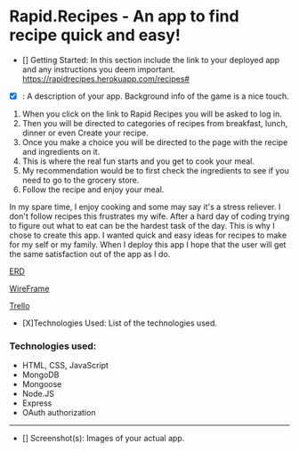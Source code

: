 # Rapid.Recipes - An app to find recipe quick and easy!

- [] Getting Started: In this section include the link to your deployed app and any instructions you deem important. https://rapidrecipes.herokuapp.com/recipes#

- [X] <Your app title>: A description of your app. Background info of the game is a nice touch.
1. When you click on the link to Rapid Recipes you will be asked to log in.
2. Then you will be directed to categories of recipes from breakfast, lunch, dinner or even Create your recipe.
3. Once you make a choice you will be directed to the page with the recipe and ingredients on it.
4. This is where the real fun starts and you get to cook your meal.
5. My recommendation would be to first check the ingredients to see if you need to go to the grocery store.
6. Follow the recipe and enjoy your meal.

In my spare time, I enjoy cooking and some may say it's a stress reliever. I don't follow recipes this frustrates my wife. After a hard day of coding trying to figure out what to eat can be the hardest task of the day. This is why I chose to create this app. I wanted quick and easy ideas for recipes to make for my self or my family. When I deploy this app I hope that the user will get the same satisfaction out of the app as I do.

[ERD](https://i.imgur.com/Zq6n1HI.jpg)

[WireFrame](https://i.imgur.com/c3S5Zzb.jpg)

[Trello](https://trello.com/b/G7G7evUa/cookbook)

- [X]Technologies Used: List of the technologies used.
### Technologies used:
- HTML, CSS, JavaScript
- MongoDB
- Mongoose
- Node.JS
- Express
- OAuth authorization
---
- [] Screenshot(s): Images of your actual app.


